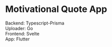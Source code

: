 # Motivational Quote App

Backend: Typescript-Prisma  
Uploader: Go  
Frontend: Svelte  
App: Flutter
